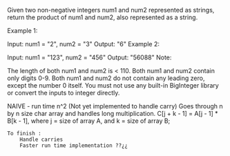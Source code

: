 Given two non-negative integers num1 and num2 represented as strings, return the product of num1 and num2, also represented as a string.

Example 1:

Input: num1 = "2", num2 = "3"
Output: "6"
Example 2:

Input: num1 = "123", num2 = "456"
Output: "56088"
Note:

The length of both num1 and num2 is < 110.
Both num1 and num2 contain only digits 0-9.
Both num1 and num2 do not contain any leading zero, except the number 0 itself.
You must not use any built-in BigInteger library or convert the inputs to integer directly.


NAIVE - run time n^2 (Not yet implemented to handle carry)
        Goes through n by n size char array and handles long
        multiplication. C[j + k - 1] = A[j - 1] * B[k - 1],
        where j = size of array A, and k = size of array B;

    
    To finish :
        Handle carries
        Faster run time implementation ??¿¿